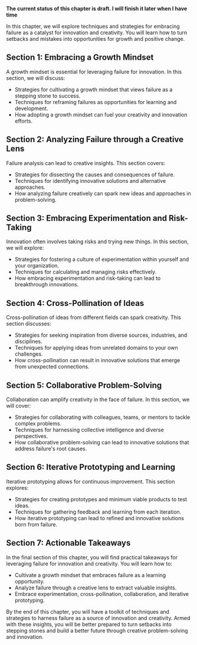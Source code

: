 **The current status of this chapter is draft. I will finish it later when I have time**

In this chapter, we will explore techniques and strategies for embracing failure as a catalyst for innovation and creativity. You will learn how to turn setbacks and mistakes into opportunities for growth and positive change.

Section 1: Embracing a Growth Mindset
-------------------------------------

A growth mindset is essential for leveraging failure for innovation. In this section, we will discuss:

* Strategies for cultivating a growth mindset that views failure as a stepping stone to success.
* Techniques for reframing failures as opportunities for learning and development.
* How adopting a growth mindset can fuel your creativity and innovation efforts.

Section 2: Analyzing Failure through a Creative Lens
----------------------------------------------------

Failure analysis can lead to creative insights. This section covers:

* Strategies for dissecting the causes and consequences of failure.
* Techniques for identifying innovative solutions and alternative approaches.
* How analyzing failure creatively can spark new ideas and approaches in problem-solving.

Section 3: Embracing Experimentation and Risk-Taking
----------------------------------------------------

Innovation often involves taking risks and trying new things. In this section, we will explore:

* Strategies for fostering a culture of experimentation within yourself and your organization.
* Techniques for calculating and managing risks effectively.
* How embracing experimentation and risk-taking can lead to breakthrough innovations.

Section 4: Cross-Pollination of Ideas
-------------------------------------

Cross-pollination of ideas from different fields can spark creativity. This section discusses:

* Strategies for seeking inspiration from diverse sources, industries, and disciplines.
* Techniques for applying ideas from unrelated domains to your own challenges.
* How cross-pollination can result in innovative solutions that emerge from unexpected connections.

Section 5: Collaborative Problem-Solving
----------------------------------------

Collaboration can amplify creativity in the face of failure. In this section, we will cover:

* Strategies for collaborating with colleagues, teams, or mentors to tackle complex problems.
* Techniques for harnessing collective intelligence and diverse perspectives.
* How collaborative problem-solving can lead to innovative solutions that address failure's root causes.

Section 6: Iterative Prototyping and Learning
---------------------------------------------

Iterative prototyping allows for continuous improvement. This section explores:

* Strategies for creating prototypes and minimum viable products to test ideas.
* Techniques for gathering feedback and learning from each iteration.
* How iterative prototyping can lead to refined and innovative solutions born from failure.

Section 7: Actionable Takeaways
-------------------------------

In the final section of this chapter, you will find practical takeaways for leveraging failure for innovation and creativity. You will learn how to:

* Cultivate a growth mindset that embraces failure as a learning opportunity.
* Analyze failure through a creative lens to extract valuable insights.
* Embrace experimentation, cross-pollination, collaboration, and iterative prototyping.

By the end of this chapter, you will have a toolkit of techniques and strategies to harness failure as a source of innovation and creativity. Armed with these insights, you will be better prepared to turn setbacks into stepping stones and build a better future through creative problem-solving and innovation.
